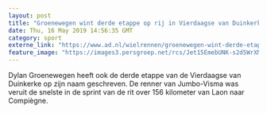 ```yaml
---
layout: post
title: "Groenewegen wint derde etappe op rij in Vierdaagse van Duinkerke"
date: Thu, 16 May 2019 14:56:35 GMT
category: sport
externe_link: "https://www.ad.nl/wielrennen/groenewegen-wint-derde-etappe-op-rij-in-vierdaagse-van-duinkerke~a8ac0fb3/"
feature_image: "https://images3.persgroep.net/rcs/Jet15EmebUNK-s2d5WrXMQc1ycc/diocontent/148527748/_fitwidth/400/?appId=21791a8992982cd8da851550a453bd7f&quality=0.7"
---
```


Dylan Groenewegen heeft ook de derde etappe van de Vierdaagse van Duinkerke op zijn naam geschreven. De renner van Jumbo-Visma was veruit de snelste in de sprint van de rit over 156 kilometer van Laon naar Compiègne.
